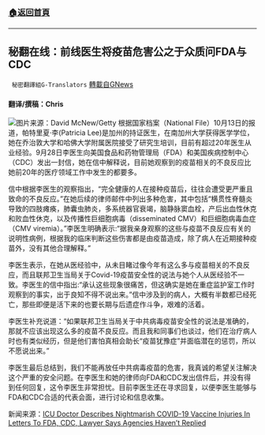 ###  [:house:返回首頁](https://github.com/ourhimalayas/txt)
---


## 秘翻在线：前线医生将疫苗危害公之于众质问FDA与CDC
` 秘密翻譯組G-Translators` [轉載自GNews](https://gnews.org/zh-hans/1599125/)

#### 翻译/撰稿：Chris
![](https://assets.gnews.org/wp-content/uploads/2021/10/d41586-020-02192-w_18202236.jpg)图片来源：David McNew/Getty
根据国家档案（National File）10月13日的报道，帕特里夏·李(Patricia Lee)是加州的持证医生，在南加州大学获得医学学位，她在乔治敦大学和哈佛大学附属医院接受了研究生培训，目前有超过20年医生从业经验。9月28日李医生向美国食品和药物管理局（FDA）和美国疾病控制中心（CDC）发出一封信，她在信中解释说，目前她观察到的疫苗相关的不良反应比她前20年的医疗领域工作中发生的都要多。

信中根据李医生的观察指出，“完全健康的人在接种疫苗后，往往会遭受更严重且致命的不良反应。”在她后续的律师邮件中列出多种危害，其中包括“横贯性脊髓炎导致的四肢瘫痪，肺囊虫肺炎，多系统器官衰竭，脑静脉窦血栓，产后出血性休克和败血性休克，以及传播性巨细胞病毒（disseminated CMV）和巨细胞病毒血症（CMV viremia）。”李医生明确表示:“据我亲身观察的这些与疫苗不良反应有关的说明性病例，根据我的临床判断这些伤害都是由疫苗造成，除了病人在近期接种疫苗外，没有其他合理解释。”

李医生表示，在她从医经验中，从未目睹过像今年有这么多与疫苗相关的不良反应，而且联邦卫生当局关于Covid-19疫苗安全性的说法与她个人从医经验不一致。李医生的信中指出:“承认这些现象很痛苦，但这确实是她在重症监护室工作时观察到的事实，出于良知不得不说出来。”信中涉及到的病人，大概有半数都已经死亡，那些即便是活下来的也要长期与后遗症作斗争，艰难的活着。

李医生补充说道：“如果联邦卫生当局关于中共病毒疫苗安全性的说法是准确的，那就不应该出现这么多的疫苗不良反应。而且我和同事们也谈过，他们在治疗病人时也有类似经历，但是他们害怕真相会助长“疫苗犹豫症”并面临潜在的惩罚，所以不愿说出来。”

李医生最后总结到，我们不能再放任中共病毒疫苗的危害，我真诚的希望关注解决这个严重的安全问题。在李医生和她的律师向FDA和CDC发出信件后，并没有得到任何回复，这令李医生非常担忧。目前李医生还在寻求回复，以便李医生能够与FDA和CDC合适的代表会面，进行讨论和信息收集。

新闻来源：[ICU Doctor Describes Nightmarish COVID-19 Vaccine Injuries In Letters To FDA, CDC, Lawyer Says Agencies Haven’t Replied](https://nationalfile.com/icu-doctor-describes-nightmarish-covid-19-vaccine-injuries-in-letters-to-fda-cdc-lawyer-says-agencies-havent-replied/)
